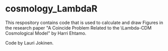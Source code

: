 # cosmology_LambdaR
This respository contains code that is used to calculate and draw Figures in the research paper "A Coincide Problem Related to the \Lambda-CDM Cosmological Model" by Harri Ehtamo.

Code by Lauri Jokinen.
